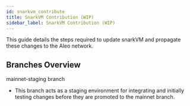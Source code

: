 ```yaml
---
id: snarkvm_contribute
title: SnarkVM Contribution (WIP)
sidebar_label: SnarkVM Contribution (WIP)
---
```

This guide details the steps required to update snarkVM and propagate these changes to the Aleo network.

## Branches Overview
mainnet-staging branch
- This branch acts as a staging environment for integrating and initially testing changes before they are promoted to the mainnet branch.